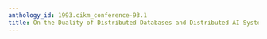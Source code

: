 ```yaml
---
anthology_id: 1993.cikm_conference-93.1
title: On the Duality of Distributed Databases and Distributed AI Systems
---
```

